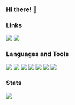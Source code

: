 ### Hi there! 👋

### Links
[<img src="https://img.shields.io/badge/LinkedIn-0D1117?style=for-the-badge&logo=linkedin&logoColor=2e7cd4"/>](https://www.linkedin.com/in/mariafcatani/) <img src="https://img.shields.io/badge/Gmail-0D1117?style=for-the-badge&logo=gmail&logoColor=2e7cd4">

### Languages and Tools
<img src="https://img.shields.io/badge/Ruby-0D1117?style=for-the-badge&logo=ruby&logoColor=2e7cd4"> <img src="https://img.shields.io/badge/rails-0D1117.svg?style=for-the-badge&logo=ruby-on-rails&logoColor=2e7cd4"> <img src="https://img.shields.io/badge/Delphi-0D1117?style=for-the-badge&logo=delphi&logoColor=2e7cd4"> <img src="https://img.shields.io/badge/python-0D1117?style=for-the-badge&logo=python&logoColor=2e7cd4"> <img src="https://img.shields.io/badge/HTML5-0D1117?style=for-the-badge&logo=html5&logoColor=2e7cd4">  <img src="https://img.shields.io/badge/CSS3-0D1117?style=for-the-badge&logo=css3&logoColor=2e7cd4"> <img src="https://img.shields.io/badge/JavaScript-0D1117?style=for-the-badge&logo=javascript&logoColor=2e7cd4"> 

### Stats
<img src="https://github-readme-stats.vercel.app/api/wakatime?username=mariafcatani&hide_border=true&bg_color=0d1117"/>
